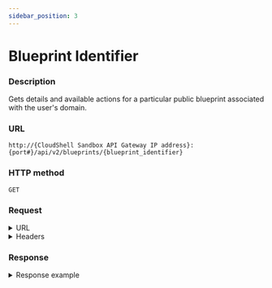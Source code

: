```yaml
---
sidebar_position: 3
---
```


# Blueprint Identifier

### Description

Gets details and available actions for a particular public blueprint associated with the user's domain.

### URL

`http://{CloudShell Sandbox API Gateway IP address}:{port#}/api/v2/blueprints/{blueprint_identifier}`

### HTTP method

`GET`

### Request

<details>
<summary>URL</summary>

:::note
You can get the blueprint name and blueprint ID from the [blueprints](https://help.quali.com/Online%20Help/0.0/Portal/Content/API/RefGuides/Sndbx-REST-API/REST-API-V2-Ref-Guide.htm?tocpath=CloudShell%20API%20Guide%7CCloudShell%20Sandbox%20API%7C_____3#blueprin) method or from the blueprint ID segment in the CloudShell Portal URL.
:::

| Parameter | Description/Comments |
| --- | --- |
| `blueprint_identifier` | 
The name or id of the blueprint (`string`). |

</details>

<details>
<summary>Headers</summary>

Example header format for the `blueprint identifier` method:

`Authorization: Basic <authorization token returned from the login method>`

`Content-Type: application/json`

</details>

### Response

<details>
<summary>Response example</summary>

The example response of the `blueprint identifier` method is similar to that of the [blueprints](https://help.quali.com/Online%20Help/0.0/Portal/Content/API/REST-API-blueprints.htm) method. However, in this case the output properties are displayed for a particular blueprint (as opposed to multiple ones), and includes any published blueprint and resource input parameters. The API can call a blueprint by name or ID.

</details>